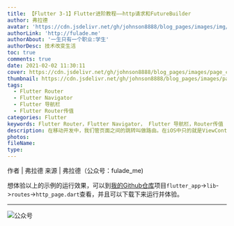 ```yaml
---
title: 【Flutter 3-1】Flutter进阶教程——http请求和FutureBuilder
author: 弗拉德
avatar: 'https://cdn.jsdelivr.net/gh/johnson8888/blog_pages/images/img/avatar.jpg'
authorLink: 'http://fulade.me'
authorAbout: '一生只有一个职业:学生'
authorDesc: 技术改变生活
toc: true
comments: true
date: 2021-02-02 11:30:11
cover: https://cdn.jsdelivr.net/gh/johnson8888/blog_pages/images/page_conver_flutter_blue.jpeg
thumbnail: https://cdn.jsdelivr.net/gh/johnson8888/blog_pages/images/page_conver_flutter_blue.jpeg
tags:
  - Flutter Router
  - Flutter Navigator
  - Flutter 导航栏
  - Flutter Router传值
categories: Flutter
keywords: Flutter Router，Flutter Navigator， Flutter 导航栏，Router传值
description: 在移动开发中，我们管页面之间的跳转叫做路由。在iOS中只的就是ViewController之间的跳转，在Android中就是Activity之间的跳转。路由是在移动端开发中非常重要的概念，它负责管理着各个页面之间的跳转还有传值工作，是必不可缺少的控件。
photos:
fileName:
type:
---
```


作者 | 弗拉德
来源 | 弗拉德（公众号：fulade_me)




想体验以上的示例的运行效果，可以到[我的Github仓库](https://github.com/Johnson8888/learn_flutter)项目`flutter_app`->`lib`->`routes`->`http_page.dart`查看，并且可以下载下来运行并体验。


***
![公众号](https://cdn.jsdelivr.net/gh/johnson8888/blog_pages/images/page_footer.jpg)
